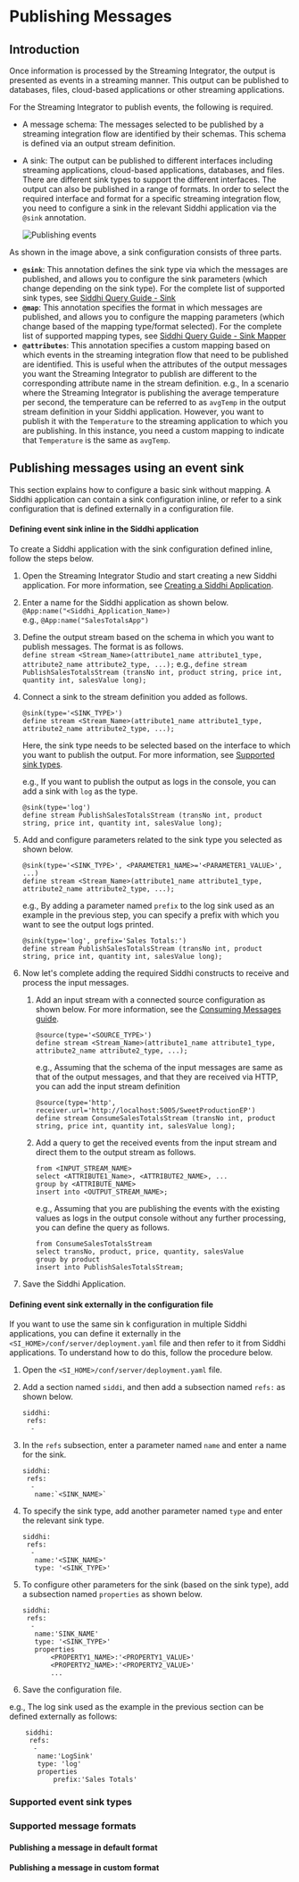 # Publishing Messages

## Introduction
Once information is processed by the Streaming Integrator, the output is presented as events in a streaming manner. 
This output can be published to databases, files, cloud-based applications or other streaming applications.

For the Streaming Integrator to publish events, the following is required.

* A message schema: The messages selected to be published by a streaming integration flow are identified by their 
schemas. This schema is defined via an output stream definition. 

* A sink: The output can be published to different interfaces including streaming applications, cloud-based applications,
 databases, and files. There are different sink types to support the different interfaces. The output can also be published in a range of formats. In order to select the required interface and format for a specific streaming integration flow, you need to configure a sink in the relevant Siddhi application via the `@sink` annotation.
 
   ![Publishing events](../images/publishing-messages/Publish-Messages-Flow.png)
 
 As shown in the image above, a sink configuration consists of three parts.
 
   + **`@sink`**: This annotation defines the sink type via which the messages are published, and allows you to configure the sink parameters (which change depending on the sink type). For the complete list of supported sink types, see [Siddhi Query Guide - Sink](https://siddhi.io/en/v4.x/docs/query-guide/#sink)
   + **`@map`**: This annotation specifies the format in which messages are published, and allows you to configure the mapping parameters (which change based of the mapping type/format selected). For the complete list of supported mapping types, see [Siddhi Query Guide - Sink Mapper](https://siddhi.io/en/v4.x/docs/query-guide/#sink-mapper)
   + **`@attributes`**: This annotation specifies a custom mapping based on which events in the streaming integration flow that need to be published are identified. This is useful when the attributes of the output messages you want the Streaming Integrator to publish are different to the corresponding attribute name in the stream definition. e.g., In a scenario where the Streaming Integrator is publishing the average temperature per second, the temperature can be referred to as  `avgTemp` in the output stream definition in your Siddhi application. However, you want to publish it with the `Temperature` to the streaming application to which you are publishing. In this instance, you need a custom mapping to indicate that `Temperature` is the same as `avgTemp`.

## Publishing messages using an event sink
This section explains how to configure a basic sink without mapping. A Siddhi application can contain a sink configuration inline, or refer to a sink configuration that is defined externally in a configuration file.

#### Defining event sink inline in the Siddhi application
To create a Siddhi application with the sink configuration defined inline, follow the steps below.

1. Open the Streaming Integrator Studio and start creating a new Siddhi application. For more information, see [Creating a Siddhi Application](../develop/creating-a-Siddhi-Application.md).
2. Enter a name for the Siddhi application as shown below.<br/>
   `@App:name("<Siddhi_Application_Name>)`<br/>e.g., `@App:name("SalesTotalsApp")`<br/>
3. Define the output stream based on the schema in which you want to publish messages. The format is as follows. <br/>
   `define stream <Stream_Name>(attribute1_name attribute1_type, attribute2_name attribute2_type, ...);`
   e.g., 
   `define stream PublishSalesTotalsStream (transNo int, product string, price int, quantity int, salesValue long);`
4. Connect a sink to the stream definition you added as follows.
    ```jql
    @sink(type='<SINK_TYPE>')
    define stream <Stream_Name>(attribute1_name attribute1_type, attribute2_name attribute2_type, ...);
    ```
    Here, the sink type needs to be selected based on the interface to which you want to publish the output. For more information, see [Supported sink types](#supported-event-sink-types).
    
    e.g., If you want to publish the output as logs in the console, you can add a sink with `log` as the type.
    ```jql
    @sink(type='log')
    define stream PublishSalesTotalsStream (transNo int, product string, price int, quantity int, salesValue long);
    ```
    
5. Add and configure parameters related to the sink type you selected as shown below.
    ```jql
    @sink(type='<SINK_TYPE>', <PARAMETER1_NAME>='<PARAMETER1_VALUE>', ...)
    define stream <Stream_Name>(attribute1_name attribute1_type, attribute2_name attribute2_type, ...);
    ```
    e.g., By adding a parameter named `prefix` to the log sink used as an example in the previous step, you can specify a prefix with which you want to see the output logs printed.
    ```jql
    @sink(type='log', prefix='Sales Totals:')
    define stream PublishSalesTotalsStream (transNo int, product string, price int, quantity int, salesValue long);
    ```
    
6. Now let's complete adding the required Siddhi constructs to receive and process the input messages.

    1. Add an input stream with a connected source configuration as shown below. For more information, see the [Consuming Messages guide](consuming-messages.md).
        ```
        @source(type='<SOURCE_TYPE>')
        define stream <Stream_Name>(attribute1_name attribute1_type, attribute2_name attribute2_type, ...);
        ```
        
        e.g., Assuming that the schema of the input messages are same as that of the output messages, and that they are received via HTTP, you can add the input stream definition
       ```
       @source(type='http', receiver.url='http://localhost:5005/SweetProductionEP')
       define stream ConsumeSalesTotalsStream (transNo int, product string, price int, quantity int, salesValue long);
       ```
    2. Add a query to get the received events from the input stream and direct them to the output stream as follows.
        ```jql
        from <INPUT_STREAM_NAME>
        select <ATTRIBUTE1_Name>, <ATTRIBUTE2_NAME>, ... 
        group by <ATTRIBUTE_NAME>
        insert into <OUTPUT_STREAM_NAME>;
        ```
        e.g., Assuming that you are publishing the events with the existing values as logs in the output console without any further processing, you can define the query as follows.
        
        ```jql
        from ConsumeSalesTotalsStream
        select transNo, product, price, quantity, salesValue
        group by product
        insert into PublishSalesTotalsStream;
        ``` 
   
7. Save the Siddhi Application.

#### Defining event sink externally in the configuration file
If you want to use the same sin k configuration in multiple Siddhi applications, you  can define it externally in the 
`<SI_HOME>/conf/server/deployment.yaml` file and then refer to it from Siddhi applications. To understand how to do this, 
follow the procedure below.

1. Open the `<SI_HOME>/conf/server/deployment.yaml` file.
2. Add a section named `siddi`, and then add a subsection named `refs:` as shown below.
    ```jql    
    siddhi:  
     refs:
      -
    ```
3. In the `refs` subsection, enter a parameter named `name` and enter a name for the sink.
    ```jql    
    siddhi:  
     refs:
      -
       name:`<SINK_NAME>`
    ```
    
4. To specify the sink type, add another parameter named `type` and enter the relevant sink type.
    ```jql
    siddhi:  
     refs:
      -
       name:'<SINK_NAME>'
       type: '<SINK_TYPE>'
    ```
5. To configure other parameters for the sink (based on the sink type), add a subsection named `properties` as shown below.
    ```jql
    siddhi:  
     refs:
      -
       name:'SINK_NAME'
       type: '<SINK_TYPE>'
       properties
           <PROPERTY1_NAME>:'<PROPERTY1_VALUE>'
           <PROPERTY2_NAME>:'<PROPERTY2_VALUE>'
           ...
    ```
    
6. Save the configuration file.

e.g., The log sink used as the example in the previous section can be defined externally as follows:
```jql
    siddhi:  
     refs:
      -
       name:'LogSink'
       type: 'log'
       properties
           prefix:'Sales Totals'
```

### Supported event sink types
<Sink categories table here> 

### Supported message formats

#### Publishing a message in default format

#### Publishing a message in custom format

